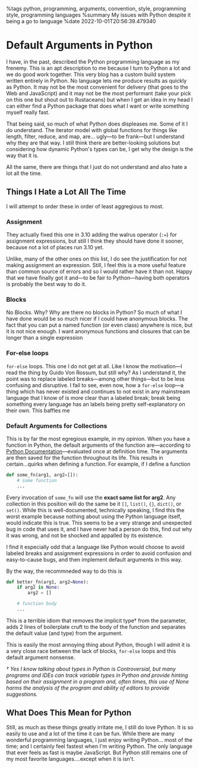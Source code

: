%tags python, programming, arguments, convention, style, programming style, programming languages
%summary My issues with Python despite it being a go to language
%date 2022-10-01T20:56:39.479340

# Default Arguments in Python

I have, in the past, described the Python programming language as my frenemy. This is an apt description to me because
I turn to Python a lot and we do good work together. This very blog has a custom build system written entirely in Python.
No language lets me produce results as quickly as Python. It may not be the most convenient for delivery (that goes to the Web
and JavaScript) and it may not be the most performant (take your pick on this one but shout out to Rustaceans) but
when I get an idea in my head I can either find a Python package that does what I want or write something myself really fast.

That being said, so much of what Python does displeases me. Some of it I do understand. The iterator model with global functions
for things like length, filter, reduce, and map, are... ugly—to be frank—but I understand why they are that way. I still think
there are better-looking solutions but considering how dynamic Python's types can be, I get why the design is the way that it is.

All the same, there are things that I just do not understand and also hate a lot all the time.

## Things I Hate a Lot All The Time

I will attempt to order these in order of least aggregious to most.

### Assignment

They actually fixed this one in 3.10 adding the walrus operator (`:=`) for assignment expressions, but still
I think they should have done it sooner, because not a lot of places run 3.10 yet.

Unlike, many of the other ones on this list, I do see the justification for not making assignment an expression.
Still, I feel this is a more useful feature than common source of errors and so I would rather have it than not. Happy that we
have finally got it and—to be fair to Python—having both operators is probably the best way to do it.

### Blocks

No Blocks. Why? Why are there no blocks in Python? So much of what I have done would be so much nicer if I could have
anonymous blocks. The fact that you can put a named function (or even class) anywhere is nice, but it is not nice enough.
I want anonymous functions and closures that can be longer than a single expression

### For-else loops

`for-else` loops. This one I do not get at all. Like I know the motivation—I read the thing by Guido Von Rossum, but still
why? As I understand it, the point was to replace labeled breaks—among other things—but to be less confusing and disruptive.
I fail to see, even now, how a `for-else` loop—a thing which has never existed and continues to not exist in any mainstream
language that I know of is more clear than a labeled break; break being something every language has an labels being pretty self-explanatory on their own. This baffles me

### Default Arguments for Collections

This is by far the most egregious example, in my opinion. When you have a function in Python, the default arguments of the
function are—according to [Python Documentation](https://docs.python.org/2/reference/compound_stmts.html#function)—evaluated
once at definition time. The arguments are then saved for the function throughout its life. This results in certain...quirks
when defining a function. For example, if I define a function

```python
def some_fn(arg1, arg2=[]):
    # some function
    ...
```

Every invocation of `some_fn` will use the **exact same list for arg2**. Any collection in this position will do the same be it
`[]`, `list()`, `{}`, `dict()`, or `set()`. While this is well-documented, technically speaking, I find this the worst example
because nothing about using the Python language itself, would indicate this is true. This seems to be a very strange and
unexpected bug in code that uses it, and I have never had a person do this, find out why it was wrong, and not be shocked and appalled by its existence.

I find it especially odd that a language like Python would choose to avoid labeled breaks and assignment expressions in order
to avoid confusion and easy-to-cause bugs, and then implement default arguments in this way.

By the way, the recommneded way to do this is

```python
def better_fn(arg1, arg2=None):
    if arg2 is None:
        arg2 = []

    # function body
    ...
```

This is a terrible idiom that removes the implicit type† from the parameter, adds 2 lines of boilerplate cruft to the body of the function and separates the default value (and type) from the argument.

This is easily the most annoying thing about Python, though I will admit it is a very close race between the lack of blocks, `for-else` loops and this default argument nonsense.

_† Yes I know talking about types in Python is Controversial, but many programs and IDEs can track variable types in Python and provide hinting based on their assignment in a program and, often times, this use of None harms the analysis of the program and ability of editors to provide suggestions._

## What Does This Mean for Python

Still, as much as these things greatly irritate me, I still do love Python. It is so easily to use and a lot of the time
it can be fun. While there are many wonderful programming languages, I just enjoy writing Python... most of the time; and I certainly feel fastest when I'm writing Python. The only language that ever feels as fast is maybe JavaScript. But Python
still remains one of my most favorite languages....except when it is isn't.
